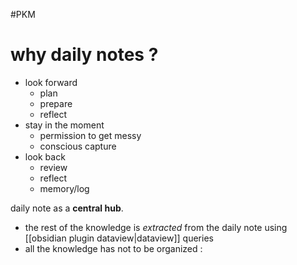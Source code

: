 #PKM
# why daily notes ?


 - look forward 
     - plan
     - prepare
     - reflect
 - stay in the moment 
     - permission to get messy
     - conscious capture
 - look back
     - review
     - reflect 
     - memory/log

daily note as a **central hub**.
 - the rest of the knowledge is _extracted_ from the daily note using [[obsidian plugin dataview|dataview]] queries
 - all the knowledge has not to be organized : 

